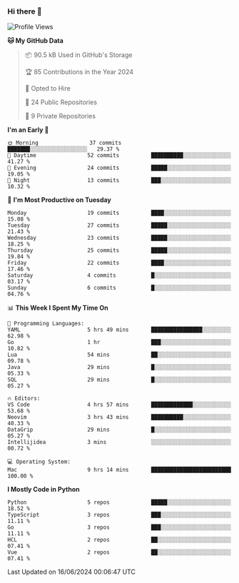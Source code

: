 ### Hi there 👋
<!--![visitors](https://visitor-badge.glitch.me/badge?page_id=d0zingcat)-->
<!--
**d0zingcat/d0zingcat** is a ✨ _special_ ✨ repository because its `README.md` (this file) appears on your GitHub profile.

Here are some ideas to get you started:

- 🔭 I’m currently working on ...
- 🌱 I’m currently learning ...
- 👯 I’m looking to collaborate on ...
- 🤔 I’m looking for help with ...
- 💬 Ask me about ...
- 📫 How to reach me: ...
- 😄 Pronouns: ...
- ⚡ Fun fact: ...
-->
<!--START_SECTION:waka-->
![Profile Views](http://img.shields.io/badge/Profile%20Views-0-blue)

**🐱 My GitHub Data** 

> 📦 90.5 kB Used in GitHub's Storage 
 > 
> 🏆 85 Contributions in the Year 2024
 > 
> 💼 Opted to Hire
 > 
> 📜 24 Public Repositories 
 > 
> 🔑 9 Private Repositories 
 > 
**I'm an Early 🐤** 

```text
🌞 Morning                37 commits          ███████░░░░░░░░░░░░░░░░░░   29.37 % 
🌆 Daytime                52 commits          ██████████░░░░░░░░░░░░░░░   41.27 % 
🌃 Evening                24 commits          █████░░░░░░░░░░░░░░░░░░░░   19.05 % 
🌙 Night                  13 commits          ███░░░░░░░░░░░░░░░░░░░░░░   10.32 % 
```
📅 **I'm Most Productive on Tuesday** 

```text
Monday                   19 commits          ████░░░░░░░░░░░░░░░░░░░░░   15.08 % 
Tuesday                  27 commits          █████░░░░░░░░░░░░░░░░░░░░   21.43 % 
Wednesday                23 commits          █████░░░░░░░░░░░░░░░░░░░░   18.25 % 
Thursday                 25 commits          █████░░░░░░░░░░░░░░░░░░░░   19.84 % 
Friday                   22 commits          ████░░░░░░░░░░░░░░░░░░░░░   17.46 % 
Saturday                 4 commits           █░░░░░░░░░░░░░░░░░░░░░░░░   03.17 % 
Sunday                   6 commits           █░░░░░░░░░░░░░░░░░░░░░░░░   04.76 % 
```


📊 **This Week I Spent My Time On** 

```text
💬 Programming Languages: 
YAML                     5 hrs 49 mins       ████████████████░░░░░░░░░   62.98 % 
Go                       1 hr                ███░░░░░░░░░░░░░░░░░░░░░░   10.82 % 
Lua                      54 mins             ██░░░░░░░░░░░░░░░░░░░░░░░   09.78 % 
Java                     29 mins             █░░░░░░░░░░░░░░░░░░░░░░░░   05.33 % 
SQL                      29 mins             █░░░░░░░░░░░░░░░░░░░░░░░░   05.27 % 

🔥 Editors: 
VS Code                  4 hrs 57 mins       █████████████░░░░░░░░░░░░   53.68 % 
Neovim                   3 hrs 43 mins       ██████████░░░░░░░░░░░░░░░   40.33 % 
DataGrip                 29 mins             █░░░░░░░░░░░░░░░░░░░░░░░░   05.27 % 
Intellijidea             3 mins              ░░░░░░░░░░░░░░░░░░░░░░░░░   00.72 % 

💻 Operating System: 
Mac                      9 hrs 14 mins       █████████████████████████   100.00 % 
```

**I Mostly Code in Python** 

```text
Python                   5 repos             █████░░░░░░░░░░░░░░░░░░░░   18.52 % 
TypeScript               3 repos             ███░░░░░░░░░░░░░░░░░░░░░░   11.11 % 
Go                       3 repos             ███░░░░░░░░░░░░░░░░░░░░░░   11.11 % 
HCL                      2 repos             ██░░░░░░░░░░░░░░░░░░░░░░░   07.41 % 
Vue                      2 repos             ██░░░░░░░░░░░░░░░░░░░░░░░   07.41 % 
```




 Last Updated on 16/06/2024 00:06:47 UTC
<!--END_SECTION:waka-->

